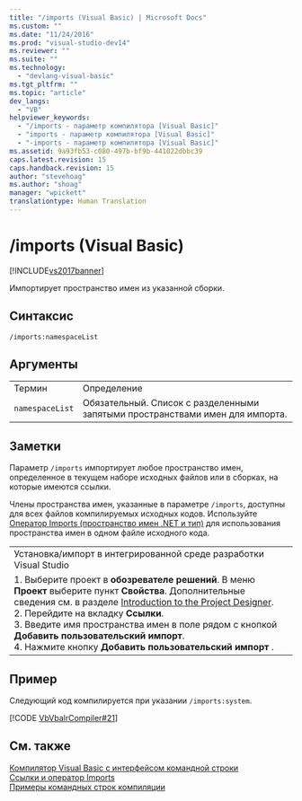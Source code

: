 ```yaml
---
title: "/imports (Visual Basic) | Microsoft Docs"
ms.custom: ""
ms.date: "11/24/2016"
ms.prod: "visual-studio-dev14"
ms.reviewer: ""
ms.suite: ""
ms.technology: 
  - "devlang-visual-basic"
ms.tgt_pltfrm: ""
ms.topic: "article"
dev_langs: 
  - "VB"
helpviewer_keywords: 
  - "/imports - параметр компилятора [Visual Basic]"
  - "imports - параметр компилятора [Visual Basic]"
  - "-imports - параметр компилятора [Visual Basic]"
ms.assetid: 9a93fb53-c080-497b-bf9b-441022dbbc39
caps.latest.revision: 15
caps.handback.revision: 15
author: "stevehoag"
ms.author: "shoag"
manager: "wpickett"
translationtype: Human Translation
---
```

# /imports (Visual Basic)
[!INCLUDE[vs2017banner](../../../csharp/includes/vs2017banner.md)]

Импортирует пространство имен из указанной сборки.  
  
## Синтаксис  
  
```  
/imports:namespaceList  
```  
  
## Аргументы  
  
|||  
|-|-|  
|Термин|Определение|  
|`namespaceList`|Обязательный.  Список с разделенными запятыми пространствами имен для импорта.|  
  
## Заметки  
 Параметр `/imports` импортирует любое пространство имен, определенное в текущем наборе исходных файлов или в сборках, на которые имеются ссылки.  
  
 Члены пространства имен, указанные в параметре `/imports`, доступны для всех файлов компилируемых исходных кодов.  Используйте [Оператор Imports \(пространство имен .NET и тип\)](../../../visual-basic/language-reference/statements/imports-statement-net-namespace-and-type.md) для использования пространства имен в одном файле исходного кода.  
  
||  
|-|  
|Установка\/импорт в интегрированной среде разработки Visual Studio|  
|1.  Выберите проект в **обозревателе решений**.  В меню **Проект** выберите пункт **Свойства**.  Дополнительные сведения см. в разделе [Introduction to the Project Designer](http://msdn.microsoft.com/ru-ru/898dd854-c98d-430c-ba1b-a913ce3c73d7).<br />2.  Перейдите на вкладку **Ссылки**.<br />3.  Введите имя пространства имен в поле рядом с кнопкой **Добавить пользовательский импорт**.<br />4.  Нажмите кнопку  **Добавить пользовательский импорт** .|  
  
## Пример  
 Следующий код компилируется при указании `/imports:system`.  
  
 [!CODE [VbVbalrCompiler#21](../CodeSnippet/VS_Snippets_VBCSharp/VbVbalrCompiler#21)]  
  
## См. также  
 [Компилятор Visual Basic с интерфейсом командной строки](../../../visual-basic/reference/command-line-compiler/index.md)   
 [Ссылки и оператор Imports](../../../visual-basic/programming-guide/program-structure/references-and-the-imports-statement.md)   
 [Примеры командных строк компиляции](../../../visual-basic/reference/command-line-compiler/sample-compilation-command-lines.md)